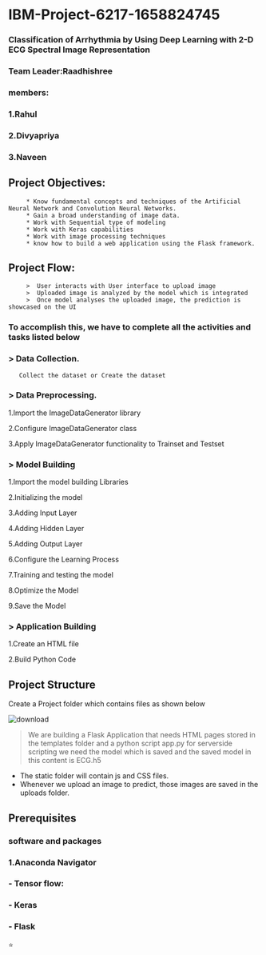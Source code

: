 #                                                  IBM-Project-6217-1658824745
###                        Classification of Arrhythmia by Using Deep Learning with 2-D ECG Spectral Image Representation

###          Team Leader:Raadhishree
###          members:
###                     1.Rahul
###                     2.Divyapriya
###                     3.Naveen


##                                      Project Objectives:
         * Know fundamental concepts and techniques of the Artificial Neural Network and Convolution Neural Networks.
         * Gain a broad understanding of image data.
         * Work with Sequential type of modeling
         * Work with Keras capabilities
         * Work with image processing techniques
         * know how to build a web application using the Flask framework.
##                                    Project Flow:
         >  User interacts with User interface to upload image
         >  Uploaded image is analyzed by the model which is integrated
         >  Once model analyses the uploaded image, the prediction is showcased on the UI
###          To accomplish this, we have to complete all the activities and tasks listed below
###        >        Data Collection.
       Collect the dataset or Create the dataset
###    > Data Preprocessing.
1.Import the ImageDataGenerator library

2.Configure ImageDataGenerator class

3.Apply ImageDataGenerator functionality to Trainset and Testset

###   > Model Building

1.Import the model building Libraries

2.Initializing the model

3.Adding Input Layer

4.Adding Hidden Layer

5.Adding Output Layer

6.Configure the Learning Process

7.Training and testing the model

8.Optimize the Model

9.Save the Model

### > Application Building
1.Create an HTML file

2.Build Python Code

## Project Structure

Create a Project folder which contains files as shown below






![download](https://user-images.githubusercontent.com/113086788/200133644-df2f7f61-46c2-4ffc-985d-0d12593c32bd.png)

> We are building a Flask Application that needs  HTML pages stored in the templates folder and a python script app.py for serverside scripting
> we need the model which is saved and the saved model in this content is ECG.h5
- The static folder will contain js and CSS files.
- Whenever we upload an image to predict, those images are saved in the uploads folder.

## Prerequisites
###  software  and packages 
### 1.Anaconda Navigator
### - Tensor flow:
### - Keras
### - Flask

 ⭐
